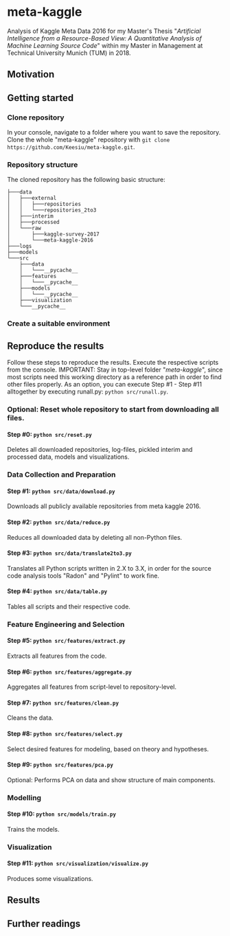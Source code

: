 # meta-kaggle
Analysis of Kaggle Meta Data 2016 for my Master's Thesis "*Artificial Intelligence from a Resource-Based View: A Quantitative Analysis of Machine Learning Source Code*" within my Master in Management at Technical University Munich (TUM) in 2018.

## Motivation

## Getting started

### Clone repository
In your console, navigate to a folder where you want to save the repository. Clone the whole "meta-kaggle" repository with `git clone https://github.com/Keesiu/meta-kaggle.git`.

### Repository structure
The cloned repository has the following basic structure:
```
├───data
│   ├───external
│   │   ├───repositories
│   │   └───repositories_2to3
│   ├───interim
│   ├───processed
│   └───raw
│       ├───kaggle-survey-2017
│       └───meta-kaggle-2016
├───logs
├───models
└───src
    ├───data
    │   └───__pycache__
    ├───features
    │   └───__pycache__
    ├───models
    │   └───__pycache__
    ├───visualization
    └───__pycache__
```
### Create a suitable environment

## Reproduce the results
Follow these steps to reproduce the results. Execute the respective scripts from the console.
IMPORTANT: Stay in top-level folder "*meta-kaggle*", since most scripts need this working directory as a reference path in order to find other files properly.
As an option, you can execute Step #1 - Step #11 alltogether by executing runall.py: `python src/runall.py`.

### Optional: Reset whole repository to start from downloading all files.
#### Step #0: `python src/reset.py`
Deletes all downloaded repositories, log-files, pickled interim and processed data, models and visualizations. 

### Data Collection and Preparation
#### Step #1: `python src/data/download.py`
Downloads all publicly available repositories from meta kaggle 2016.
#### Step #2: `python src/data/reduce.py`
Reduces all downloaded data by deleting all non-Python files.
#### Step #3: `python src/data/translate2to3.py`
Translates all Python scripts written in 2.X to 3.X, in order for the source code analysis tools "Radon" and "Pylint" to work fine.
#### Step #4: `python src/data/table.py`
Tables all scripts and their respective code.

### Feature Engineering and Selection
#### Step #5: `python src/features/extract.py`
Extracts all features from the code.
#### Step #6: `python src/features/aggregate.py`
Aggregates all features from script-level to repository-level.
#### Step #7: `python src/features/clean.py`
Cleans the data.
#### Step #8: `python src/features/select.py`
Select desired features for modeling, based on theory and hypotheses.
#### Step #9: `python src/features/pca.py`
Optional: Performs PCA on data and show structure of main components.

### Modelling
#### Step #10: `python src/models/train.py`
Trains the models.

### Visualization
#### Step #11: `python src/visualization/visualize.py`
Produces some visualizations.

## Results

## Further readings
